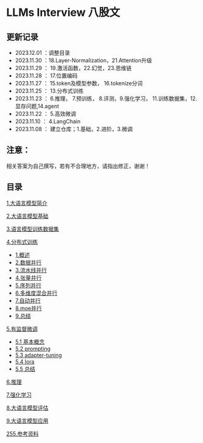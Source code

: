 # LLMs Interview 八股文



## 更新记录

- 2023.12.01 ：调整目录
- 2023.11.30 ：18.Layer-Normalization，21.Attention升级
- 2023.11.29 ： 19.激活函数，22.幻觉，23.思维链
- 2023.11.28 ： 17.位置编码
- 2023.11.27 ： 15.token及模型参数， 16.tokenize分词
- 2023.11.25 ： 13.分布式训练
- 2023.11.23 ： 6.推理， 7.预训练， 8.评测，9.强化学习， 11.训练数据集，12.显存问题,14.agent
- 2023.11.22 ： 5.高效微调
- 2023.11.10 ： 4.LangChain
- 2023.11.08 ： 建立仓库；1.基础，2.进阶，3.微调

## 注意：

相关答案为自己撰写，若有不合理地方，请指出修正，谢谢！

## 目录

[1.大语言模型简介](1.大语言模型简介/1.大语言模型简介.md "1.大语言模型简介")

[2.大语言模型基础](2.大语言模型基础/2.大语言模型基础.md "2.大语言模型基础")

[3.语言模型训练数据集](3.语言模型训练数据集/3.语言模型训练数据集.md "3.语言模型训练数据集")

[4.分布式训练](4.分布式训练/4.分布式训练.md "4.分布式训练")

- [1.概述](4.分布式训练/1.概述/1.概述.md "1.概述")
- [2.数据并行](4.分布式训练/2.数据并行/2.数据并行.md "2.数据并行")
- [3.流水线并行](4.分布式训练/3.流水线并行/3.流水线并行.md "3.流水线并行")
- [4.张量并行](4.分布式训练/4.张量并行/4.张量并行.md "4.张量并行")
- [5.序列并行](4.分布式训练/5.序列并行/5.序列并行.md "5.序列并行")
- [6.多维度混合并行](4.分布式训练/6.多维度混合并行/6.多维度混合并行.md "6.多维度混合并行")
- [7.自动并行](4.分布式训练/7.自动并行/7.自动并行.md "7.自动并行")
- [8.moe并行](4.分布式训练/8.moe并行/8.moe并行.md "8.moe并行")
- [9.总结](4.分布式训练/9.总结/9.总结.md "9.总结")

[5.有监督微调](5.有监督微调/5.有监督微调.md "5.有监督微调")

- [5.1 基本概念](5.有监督微调/1.基本概念/1.基本概念.md "1.基本概念")
- [5.2 prompting](5.有监督微调/2.prompting/2.prompting.md "2.prompting")
- [5.3 adapter-tuning](5.有监督微调/3.adapter-tuning/3.adapter-tuning.md "3.adapter-tuning")
- [5.4 lora](5.有监督微调/4.lora/4.lora.md "4.lora")
- [5.5 总结](5.有监督微调/5.总结/5.总结.md "5.总结")

[6.推理](6.推理/6.推理.md "6.推理")

[7.强化学习](7.强化学习/7.强化学习.md "7.强化学习")

[8.大语言模型评估](8.大语言模型评估/8.大语言模型评估.md "8.大语言模型评估")

[9.大语言模型应用](9.大语言模型应用/9.大语言模型应用.md "9.大语言模型应用")

[255.参考资料](255.参考资料/255.参考资料.md "255.参考资料")



